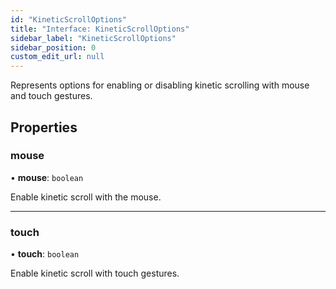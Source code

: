 ```yaml
---
id: "KineticScrollOptions"
title: "Interface: KineticScrollOptions"
sidebar_label: "KineticScrollOptions"
sidebar_position: 0
custom_edit_url: null
---
```


Represents options for enabling or disabling kinetic scrolling with mouse and touch gestures.

## Properties

### mouse

• **mouse**: `boolean`

Enable kinetic scroll with the mouse.

___

### touch

• **touch**: `boolean`

Enable kinetic scroll with touch gestures.
